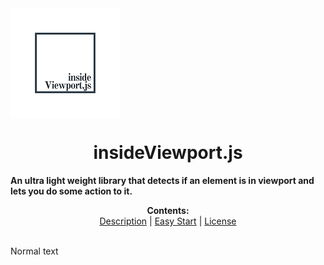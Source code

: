  <img align="center" src="https://github.com/Islam888/insideViewport.js/blob/master/logo.png">
 <p align="center">

<h1 align="center">insideViewport.js</h1>
 
  <b>An ultra light weight library that detects if an element is in viewport and lets you do some action to it.</b>
</p>

<p align="center">
  <b>Contents: </b><br>
  <a href="#description">Description</a> |
  <a href="#easy-start">Easy Start</a> |
  <a href="#license">License</a>
  <br><br>

</p>

Normal text
